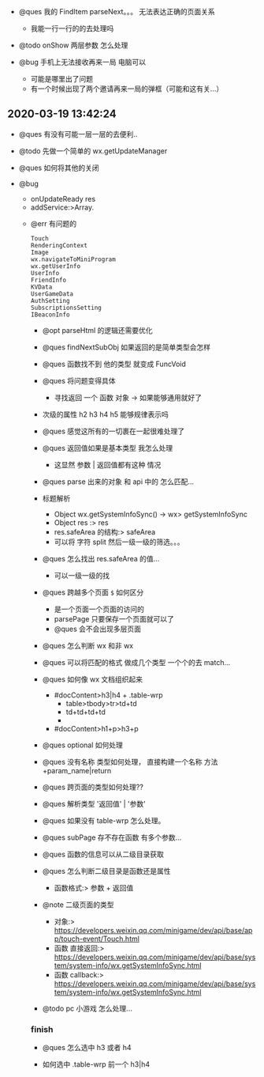 -   @ques 我的 FindItem parseNext。。。 无法表达正确的页面关系

    -   我能一行一行的的去处理吗

-   @todo onShow 两层参数 怎么处理

-   @bug 手机上无法接收再来一局 电脑可以

    -   可能是哪里出了问题
    -   有一个时候出现了两个邀请再来一局的弹框（可能和这有关...）

## 2020-03-19 13:42:24

-   @ques 有没有可能一层一层的去便利..

-   @todo 先做一个简单的 wx.getUpdateManager

-   @ques 如何将其他的关闭

-   @bug

    -   onUpdateReady res
    -   addService:>Array.<Object>

-   @err 有问题的

```
Touch
RenderingContext
Image
wx.navigateToMiniProgram
wx.getUserInfo
UserInfo
FriendInfo
KVData
UserGameData
AuthSetting
SubscriptionsSetting
IBeaconInfo
```

-   @opt parseHtml 的逻辑还需要优化

-   @ques findNextSubObj 如果返回的是简单类型会怎样

-   @ques 函数找不到 他的类型 就变成 FuncVoid

-   @ques 将问题变得具体

    -   寻找返回 一个 函数 对象 -> 如果能够通用就好了

-   次级的属性 h2 h3 h4 h5 能够规律表示吗

-   @ques 感觉这所有的一切裹在一起很难处理了

-   @ques 返回值如果是基本类型 我怎么处理

    -   这显然 参数 | 返回值都有这种 情况

-   @ques parse 出来的对象 和 api 中的 怎么匹配...

-   标题解析

    -   Object wx.getSystemInfoSync() -> wx> getSystemInfoSync
    -   Object res :> res
    -   res.safeArea 的结构:> safeArea
    -   可以将 字符 split 然后一级一级的筛选。。。

-   @ques 怎么找出 res.safeArea 的值...

    -   可以一级一级的找

*   @ques 跨越多个页面 `$` 如何区分

    -   是一个页面一个页面的访问的
    -   parsePage 只要保存一个页面就可以了
    -   @ques 会不会出现多层页面

*   @ques 怎么判断 wx 和非 wx

*   @ques 可以将匹配的格式 做成几个类型 一个个的去 match...

-   @ques 如何像 wx 文档组织起来

    -   #docContent>h3|h4 + .table-wrp
        -   table>tbody>tr>td+td
        -   td+td+td+td
        -
    -   #docContent>h1+p>h3+p

*   @ques optional 如何处理

*   @ques 没有名称 类型如何处理， 直接构建一个名称 方法+param_name|return

-   @ques 跨页面的类型如何处理??

*   @ques 解析类型 '返回值' | '参数'

*   @ques 如果没有 table-wrp 怎么处理。

*   @ques subPage 存不存在函数 有多个参数...

*   @ques 函数的信息可以从二级目录获取

*   @ques 怎么判断二级目录是函数还是属性

    -   函数格式:> 参数 + 返回值

*   @note 二级页面的类型

    -   对象:> https://developers.weixin.qq.com/minigame/dev/api/base/app/touch-event/Touch.html
    -   函数 直接返回:> https://developers.weixin.qq.com/minigame/dev/api/base/system/system-info/wx.getSystemInfoSync.html
    -   函数 callback:> https://developers.weixin.qq.com/minigame/dev/api/base/system/system-info/wx.getSystemInfoSync.html

*   @todo pc 小游戏 怎么处理...

### finish

-   @ques 怎么选中 h3 或者 h4

-   如何选中 .table-wrp 前一个 h3|h4
